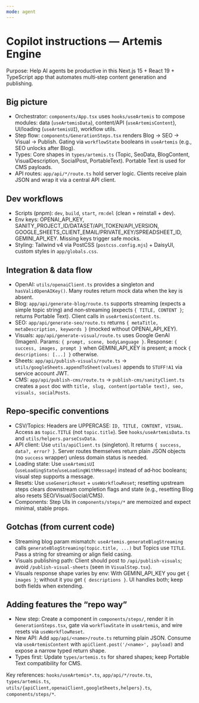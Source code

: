 ```yaml
---
mode: agent
---
```

# Copilot instructions — Artemis Engine

Purpose: Help AI agents be productive in this Next.js 15 + React 19 + TypeScript app that automates multi‑step content generation and publishing.

## Big picture
- Orchestrator: `components/App.tsx` uses `hooks/useArtemis` to compose modules: data (`useArtemisData`), content/API (`useArtemisContent`), UI/loading (`useArtemisUI`), workflow utils.
- Step flow: `components/GenerationSteps.tsx` renders Blog → SEO → Visual → Publish. Gating via `workflowState` booleans in `useArtemis` (e.g., SEO unlocks after Blog).
- Types: Core shapes in `types/artemis.ts` (Topic, SeoData, BlogContent, VisualDescription, SocialPost, PortableText). Portable Text is used for CMS payloads.
- API routes: `app/api/*/route.ts` hold server logic. Clients receive plain JSON and wrap it via a central API client.

## Dev workflows
- Scripts (pnpm): `dev`, `build`, `start`, `rm:del` (clean + reinstall + dev).
- Env keys: OPENAI_API_KEY, SANITY_PROJECT_ID/DATASET/API_TOKEN/API_VERSION, GOOGLE_SHEETS_CLIENT_EMAIL/PRIVATE_KEY/SPREADSHEET_ID, GEMINI_API_KEY. Missing keys trigger safe mocks.
- Styling: Tailwind v4 via PostCSS (`postcss.config.mjs`) + DaisyUI, custom styles in `app/globals.css`.

## Integration & data flow
- OpenAI: `utils/openaiClient.ts` provides a singleton and `hasValidOpenAIKey()`. Many routes return mock data when the key is absent.
- Blog: `app/api/generate-blog/route.ts` supports streaming (expects a simple topic string) and non‑streaming (expects `{ TITLE, CONTENT }`; returns Portable Text). Client calls in `useArtemisContent.ts`.
- SEO: `app/api/generate-seo/route.ts` returns `{ metaTitle, metaDescription, keywords }` (mocked without OPENAI_API_KEY).
- Visuals: `app/api/generate-visual/route.ts` uses Google GenAI (Imagen). Params: `{ prompt, scene, bodyLanguage }`. Response: `{ success, images, prompt }` when GEMINI_API_KEY is present; a mock `{ descriptions: [...] }` otherwise.
- Sheets: `app/api/publish-visuals/route.ts` → `utils/googleSheets.appendToSheet(values)` appends to `STUFF!A1` via service account JWT.
- CMS: `app/api/publish-cms/route.ts` → `publish-cms/sanityClient.ts` creates a `post` doc with `title, slug, content(portable text), seo, visuals, socialPosts`.

## Repo‑specific conventions
- CSV/Topics: Headers are UPPERCASE: `ID, TITLE, CONTENT, VISUAL`. Access as `topic.TITLE` (not `topic.title`). See `hooks/useArtemisData.ts` and `utils/helpers.parseCsvData`.
- API client: Use `utils/apiClient.ts` (singleton). It returns `{ success, data?, error? }`. Server routes themselves return plain JSON objects (no `success` wrapper) unless domain status is needed.
- Loading state: Use `useArtemisUI` (`useLoadingState`/`useLoadingWithMessage`) instead of ad‑hoc booleans; visual step supports a message.
- Resets: Use `useGenericReset` + `useWorkflowReset`; resetting upstream steps clears downstream completion flags and state (e.g., resetting Blog also resets SEO/Visual/Social/CMS).
- Components: Step UIs in `components/steps/*` are memoized and expect minimal, stable props.

## Gotchas (from current code)
- Streaming blog param mismatch: `useArtemis.generateBlogStreaming` calls `generateBlogStreaming(topic.title, ...)` but Topics use `TITLE`. Pass a string for streaming or align field casing.
- Visuals publishing path: Client should post to `/api/publish-visuals`; avoid `/publish-visual-sheets` (seen in `VisualStep.tsx`).
- Visuals response shape varies by env: With GEMINI_API_KEY you get `{ images }`; without it you get `{ descriptions }`. UI handles both; keep both fields when extending.

## Adding features the “repo way”
- New step: Create a component in `components/steps/`, render it in `GenerationSteps.tsx`, gate via `workflowState` in `useArtemis`, and wire resets via `useWorkflowReset`.
- New API: Add `app/api/<name>/route.ts` returning plain JSON. Consume via `useArtemisContent` with `apiClient.post('/<name>', payload)` and expose a narrow typed return shape.
- Types first: Update `types/artemis.ts` for shared shapes; keep Portable Text compatibility for CMS.

Key references: `hooks/useArtemis*.ts`, `app/api/*/route.ts`, `types/artemis.ts`, `utils/{apiClient,openaiClient,googleSheets,helpers}.ts`, `components/steps/*`.
